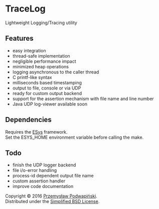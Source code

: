 # TraceLog
Lightweight Logging/Tracing utility

## Features
- easy integration
- thread-safe implementation
- negligible performance impact
- minimized heap operations
- logging asynchronous to the caller thread
- C printf-like syntax
- milliseconds based timestamping
- output to file, console or via UDP
- ready for custom output backend
- support for the assertion mechanism with file name and line number
- Java UDP log-viewer available soon

## Dependencies
Requires the [ESys][10] framework.<br>
Set the ESYS_HOME environment variable before calling the make.

## Todo
- finish the UDP logger backend
- file i/o-error handling
- process-id dependent output file name
- custom assertion handler
- improve code documentation

Copyright &copy; 2016 [Przemysław Podwapiński][98].<br>
Distributed under the [Simplified BSD License][99].

[10]:https://github.com/kotfranek/ESys
[98]:mailto:p.podwapinski@gmail.com
[99]:https://www.freebsd.org/copyright/freebsd-license.html
